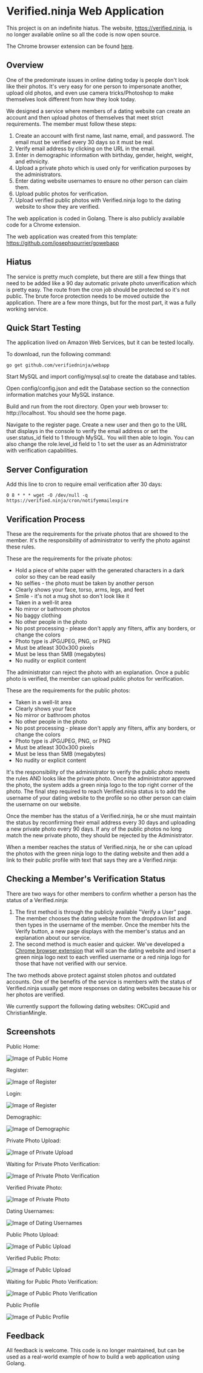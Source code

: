 # Verified.ninja Web Application

This project is on an indefinite hiatus. The website, https://verified.ninja, is no longer available online
so all the code is now open source.

The Chrome browser extension can be found [here](https://github.com/verifiedninja/chromeext).

## Overview

One of the predominate issues in online dating today is people don't look like their photos.
It's very easy for one person to impersonate another, upload old photos, and even use camera tricks/Photoshop
to make themselves look different from how they look today.

We designed a service where members of a dating website can create an account and then upload photos of themselves
that meet strict requirements. The member must follow these steps:

1. Create an account with first name, last name, email, and password. The email must be verified every 30 days so it
must be real.
2. Verify email address by clicking on the URL in the email.
3. Enter in demographic information with birthday, gender, height, weight, and ethnicity.
4. Upload a private photo which is used only for verification purposes by the administrators.
5. Enter dating website usernames to ensure no other person can claim them.
6. Upload public photos for verification.
7. Upload verified public photos with Verified.ninja logo to the dating website to show they are verified.

The web application is coded in Golang. There is also publicly available code for a Chrome extension.

The web application was created from this template: https://github.com/josephspurrier/gowebapp

## Hiatus

The service is pretty much complete, but there are still a few things that need 
to be added like a 90 day automatic private photo unverification which is pretty
easy. The route from the cron job should be protected so it's not public. The
brute force protection needs to be moved outside the application. There are a few
more things, but for the most part, it was a fully working service.

## Quick Start Testing

The application lived on Amazon Web Services, but it can be tested locally.

To download, run the following command:

~~~
go get github.com/verifiedninja/webapp
~~~

Start MySQL and import config/mysql.sql to create the database and tables.

Open config/config.json and edit the Database section so the connection information matches your MySQL instance.

Build and run from the root directory. Open your web browser to: http://localhost. You should see the home page.

Navigate to the register page. Create a new user and 
then go to the URL that displays in the console to verify the email address or 
set the user.status_id field to 1 through MySQL. You will then able to login.
You can also change the role.level_id field to 1 to set the user as an Administrator 
with verification capabilities.

## Server Configuration

Add this line to cron to require email verification after 30 days:

~~~
0 8 * * * wget -O /dev/null -q https://verified.ninja/cron/notifyemailexpire
~~~

## Verification Process

These are the requirements for the private photos that are showed to the member. 
It's the responsibility of administrator to verify the photo against these rules.

These are the requirements for the private photos:
* Hold a piece of white paper with the generated characters in a dark color so they can be read easily
* No selfies - the photo must be taken by another person
* Clearly shows your face, torso, arms, legs, and feet
* Smile - it's not a mug shot so don't look like it
* Taken in a well-lit area
* No mirror or bathroom photos
* No baggy clothing
* No other people in the photo
* No post processing - please don't apply any filters, affix any borders, or change the colors
* Photo type is JPG/JPEG, PNG, or PNG
* Must be atleast 300x300 pixels
* Must be less than 5MB (megabytes)
* No nudity or explicit content

The administrator can reject the photo with an explanation. Once a public photo 
is verified, the member can upload public photos for verification.

These are the requirements for the public photos:
* Taken in a well-lit area
* Clearly shows your face
* No mirror or bathroom photos
* No other people in the photo
* No post processing - please don't apply any filters, affix any borders, or change the colors
* Photo type is JPG/JPEG, PNG, or PNG
* Must be atleast 300x300 pixels
* Must be less than 5MB (megabytes)
* No nudity or explicit content

It's the responsibility of the administrator to verify the public photo meets the rules
AND looks like the private photo. Once the administrator approved the photo, the system 
adds a green ninja logo to the top right corner of the photo. The final step required 
to reach Verified.ninja status is to add the username of your dating website to 
the profile so no other person can claim the username on our website.

Once the member has the status of a Verified.ninja, he or she must maintain the 
status by reconfirming their email address every 30 days and uploading a new 
private photo every 90 days. If any of the public photos no long match the new 
private photo, they should be rejected by the Administrator.

When a member reaches the status of Verified.ninja, he or she can upload the 
photos with the green ninja logo to the dating website and then add a link to 
their public profile with text that says they are a Verified.ninja:

## Checking a Member's Verification Status

There are two ways for other members to confirm whether a person has the status 
of a Verified.ninja:

1. The first method is through the publicly available "Verify a User" page. 
The member chooses the dating website from the dropdown list and then types in the 
username of the member. Once the member hits the Verify button, a new page displays 
with the member's status and an explanation about our service.
2. The second method is much easier and quicker. We've developed a [Chrome browser 
extension](https://github.com/verifiedninja/chromeext) that will scan the dating website and insert a green ninja logo next to 
each verified username or a red ninja logo for those that have not verified with 
our service.

The two methods above protect against stolen photos and outdated accounts. One 
of the benefits of the service is members with the status of Verified.ninja usually 
get more responses on dating websites because his or her photos are verified.

We currently support the following dating websites: OKCupid and ChristianMingle.

## Screenshots

Public Home:

![Image of Public Home](https://raw.githubusercontent.com/verifiedninja/webapp/master/github_screenshots/home.PNG)

Register:

![Image of Register](https://raw.githubusercontent.com/verifiedninja/webapp/master/github_screenshots/register.PNG)

Login:

![Image of Register](https://raw.githubusercontent.com/verifiedninja/webapp/master/github_screenshots/login.PNG)

Demographic:

![Image of Demographic](https://raw.githubusercontent.com/verifiedninja/webapp/master/github_screenshots/demographic.PNG)

Private Photo Upload:

![Image of Private Upload](https://raw.githubusercontent.com/verifiedninja/webapp/master/github_screenshots/private.PNG)

Waiting for Private Photo Verification:

![Image of Private Photo Verification](https://raw.githubusercontent.com/verifiedninja/webapp/master/github_screenshots/waiting.PNG)

Verified Private Photo:

![Image of Private Photo](https://raw.githubusercontent.com/verifiedninja/webapp/master/github_screenshots/verifiedprivate.PNG)

Dating Usernames:

![Image of Dating Usernames](https://raw.githubusercontent.com/verifiedninja/webapp/master/github_screenshots/usernames.PNG)

Public Photo Upload:

![Image of Public Upload](https://raw.githubusercontent.com/verifiedninja/webapp/master/github_screenshots/public.PNG)

Verified Public Photo:

![Image of Public Upload](https://raw.githubusercontent.com/verifiedninja/webapp/master/github_screenshots/privateprofile.PNG)

Waiting for Public Photo Verification:

![Image of Public Photo Verification](https://raw.githubusercontent.com/verifiedninja/webapp/master/github_screenshots/privateprofile.PNG)

Public Profile

![Image of Public Profile](https://raw.githubusercontent.com/verifiedninja/webapp/master/github_screenshots/verifiedpublic.PNG)

## Feedback

All feedback is welcome. This code is no longer maintained, but can be used as a real-world example of how to build a web application
using Golang.